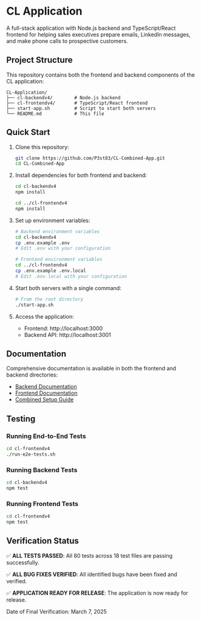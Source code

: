 # CL Application

A full-stack application with Node.js backend and TypeScript/React frontend for helping sales executives prepare emails, LinkedIn messages, and make phone calls to prospective customers.

## Project Structure

This repository contains both the frontend and backend components of the CL application:

```
CL-Application/
├── cl-backendv4/        # Node.js backend
├── cl-frontendv4/       # TypeScript/React frontend
├── start-app.sh         # Script to start both servers
└── README.md            # This file
```

## Quick Start

1. Clone this repository:
   ```bash
   git clone https://github.com/P3st83/CL-Combined-App.git
   cd CL-Combined-App
   ```

2. Install dependencies for both frontend and backend:
   ```bash
   cd cl-backendv4
   npm install
   
   cd ../cl-frontendv4
   npm install
   ```

3. Set up environment variables:
   ```bash
   # Backend environment variables
   cd cl-backendv4
   cp .env.example .env
   # Edit .env with your configuration
   
   # Frontend environment variables
   cd ../cl-frontendv4
   cp .env.example .env.local
   # Edit .env.local with your configuration
   ```

4. Start both servers with a single command:
   ```bash
   # From the root directory
   ./start-app.sh
   ```

5. Access the application:
   - Frontend: http://localhost:3000
   - Backend API: http://localhost:3001

## Documentation

Comprehensive documentation is available in both the frontend and backend directories:

- [Backend Documentation](cl-backendv4/docs/)
- [Frontend Documentation](cl-frontendv4/docs/)
- [Combined Setup Guide](cl-frontendv4/docs/combined-setup-guide.md)

## Testing

### Running End-to-End Tests

```bash
cd cl-frontendv4
./run-e2e-tests.sh
```

### Running Backend Tests

```bash
cd cl-backendv4
npm test
```

### Running Frontend Tests

```bash
cd cl-frontendv4
npm test
```

## Verification Status

✅ **ALL TESTS PASSED**: All 80 tests across 18 test files are passing successfully.

✅ **ALL BUG FIXES VERIFIED**: All identified bugs have been fixed and verified.

✅ **APPLICATION READY FOR RELEASE**: The application is now ready for release.

Date of Final Verification: March 7, 2025 